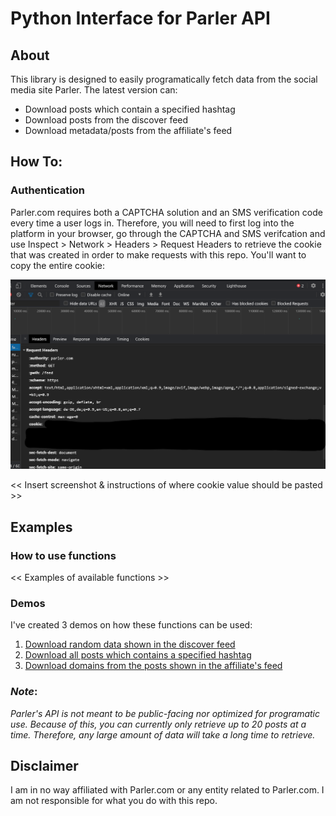 # Python Interface for Parler API

## About

This library is designed to easily programatically fetch data from the social media site Parler. The latest version can:

* Download posts which contain a specified hashtag
* Download posts from the discover feed
* Download metadata/posts from the affiliate's feed

## How To:

### Authentication

Parler.com requires both a CAPTCHA solution and an SMS verification code every time a user logs in. Therefore, you will need to first log into the platform in your browser, go through the CAPTCHA and SMS verifcation and use Inspect > Network > Headers > Request Headers to retrieve the cookie that was created in order to make requests with this repo. You'll want to copy the entire cookie: 

![Parler](parler_screenshot.png)

<< Insert screenshot & instructions of where cookie value should be pasted >>

## Examples

### How to use functions

<< Examples of available functions >>

### Demos

I've created 3 demos on how these functions can be used:

1. [Download random data shown in the discover feed](/experiments/download_discover.py)
2. [Download all posts which contains a specified hashtag](/experiments/download_hashtags.py)
3. [Download domains from the posts shown in the affiliate's feed](/experiments/download_news.py)

### *Note*: 
*Parler's API is not meant to be public-facing nor optimized for programatic use. Because of this, you can currently only retrieve up to 20 posts at a time. Therefore, any large amount of data will take a long time to retrieve.*  
  
  
 ## Disclaimer
 
 I am in no way affiliated with Parler.com or any entity related to Parler.com. I am not responsible for what you do with this repo. 
